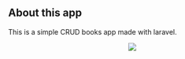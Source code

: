 ## About this app

This is a simple CRUD books app made with laravel.

<p align="center"><img src="https://laravel.com/assets/img/components/logo-laravel.svg"></p>